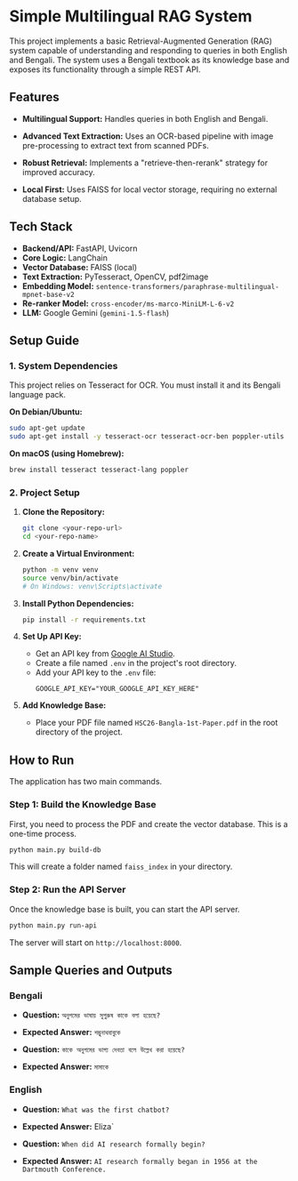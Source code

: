 # Simple Multilingual RAG System

This project implements a basic Retrieval-Augmented Generation (RAG) system capable of understanding and responding to queries in both English and Bengali. The system uses a Bengali textbook as its knowledge base and exposes its functionality through a simple REST API.

## Features
- **Multilingual Support:** Handles queries in both English and Bengali.
- **Advanced Text Extraction:** Uses an OCR-based pipeline with image pre-processing to extract text from scanned PDFs.
- **Robust Retrieval:** Implements a "retrieve-then-rerank" strategy for improved accuracy.

- **Local First:** Uses FAISS for local vector storage, requiring no external database setup.

## Tech Stack
- **Backend/API:** FastAPI, Uvicorn
- **Core Logic:** LangChain
- **Vector Database:** FAISS (local)
- **Text Extraction:** PyTesseract, OpenCV, pdf2image
- **Embedding Model:** `sentence-transformers/paraphrase-multilingual-mpnet-base-v2`
- **Re-ranker Model:** `cross-encoder/ms-marco-MiniLM-L-6-v2`
- **LLM:** Google Gemini (`gemini-1.5-flash`)

## Setup Guide

### 1. System Dependencies
This project relies on Tesseract for OCR. You must install it and its Bengali language pack.

**On Debian/Ubuntu:**
```bash
sudo apt-get update
sudo apt-get install -y tesseract-ocr tesseract-ocr-ben poppler-utils
```
**On macOS (using Homebrew):**
```bash
brew install tesseract tesseract-lang poppler
```

### 2. Project Setup
1.  **Clone the Repository:**
    ```bash
    git clone <your-repo-url>
    cd <your-repo-name>
    ```

2.  **Create a Virtual Environment:**
    ```bash
    python -m venv venv
    source venv/bin/activate
    # On Windows: venv\Scripts\activate
    ```

3.  **Install Python Dependencies:**
    ```bash
    pip install -r requirements.txt
    ```

4.  **Set Up API Key:**
    - Get an API key from [Google AI Studio](https://aistudio.google.com/app/apikey).
    - Create a file named `.env` in the project's root directory.
    - Add your API key to the `.env` file:
      ```
      GOOGLE_API_KEY="YOUR_GOOGLE_API_KEY_HERE"
      ```

5.  **Add Knowledge Base:**
    - Place your PDF file named `HSC26-Bangla-1st-Paper.pdf` in the root directory of the project.

## How to Run

The application has two main commands.

### Step 1: Build the Knowledge Base
First, you need to process the PDF and create the vector database. This is a one-time process.

```bash
python main.py build-db
```
This will create a folder named `faiss_index` in your directory.

### Step 2: Run the API Server
Once the knowledge base is built, you can start the API server.

```bash
python main.py run-api
```
The server will start on `http://localhost:8000`.



## Sample Queries and Outputs

### Bengali
- **Question:** `অনুপমের ভাষায় সুপুরুষ কাকে বলা হয়েছে?`
- **Expected Answer:** `শম্ভুনাথবাবুকে`

- **Question:** `কাকে অনুপমের ভাগ্য দেবতা বলে উল্লেখ করা হয়েছে?`
- **Expected Answer:** `মামাকে`

### English
- **Question:** `What was the first chatbot?`
- **Expected Answer:** Eliza`

- **Question:** `When did AI research formally begin?`
- **Expected Answer:** `AI research formally began in 1956 at the Dartmouth Conference.`
